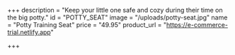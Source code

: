 +++
description = "Keep your little one safe and cozy during their time on the big potty."
id = "POTTY_SEAT"
image = "/uploads/potty-seat.jpg"
name = "Potty Training Seat"
price = "49.95"
product_url = "https://e-commerce-trial.netlify.app"

+++
